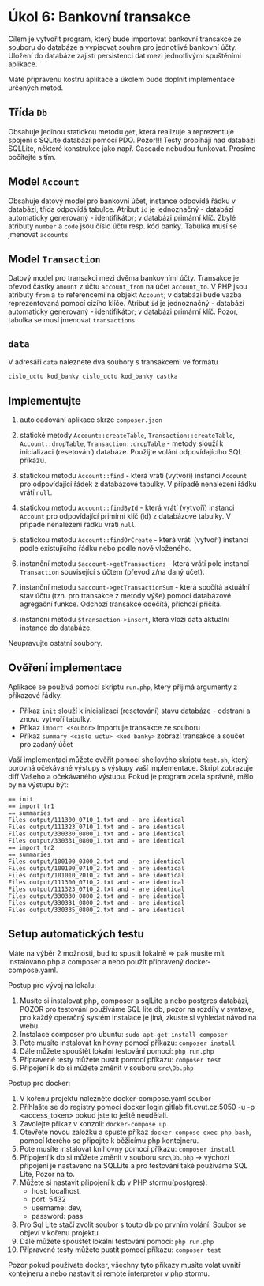 # Úkol 6: Bankovní transakce

Cílem je vytvořit program, který bude importovat bankovní transakce ze souboru do databáze a vypisovat souhrn pro jednotlivé bankovní účty. Uložení do databáze zajistí persistenci dat mezi jednotlivými spuštěními aplikace.

Máte připravenu kostru aplikace a úkolem bude doplnit implementace určených metod.

## Třída `Db`

Obsahuje jedinou statickou metodu `get`, která realizuje a reprezentuje spojení s SQLite databází pomocí PDO.
Pozor!!! Testy probíhájí nad databazi SQLLite, některé konstrukce jako např. Cascade nebudou funkovat. Prosíme počítejte s tím.

## Model `Account`

Obsahuje datový model pro bankovní účet, instance odpovídá řádku v databázi, třída odpovídá tabulce. Atribut `id` je jednoznačný - databází automaticky generovaný - identifikátor; v databázi primární klíč.
Zbylé atributy `number` a `code` jsou číslo účtu resp. kód banky. Tabulka musí se jmenovat `accounts` 
 
## Model `Transaction`

Datový model pro transakci mezi dvěma bankovními účty. Transakce je převod částky `amount` z účtu `account_from` na účet `account_to`.
V PHP jsou atributy `from` a `to` referencemi na objekt `Account`; v databázi bude vazba reprezentovaná pomocí cizího klíče.
Atribut `id` je jednoznačný - databází automaticky generovaný - identifikátor; v databázi primární klíč. Pozor, tabulka se musí jmenovat `transactions`

## `data`
V adresáři `data` naleznete dva soubory s transakcemi ve formátu
```
cislo_uctu kod_banky cislo_uctu kod_banky castka
``` 

## Implementujte

1. autoloadování aplikace skrze `composer.json`

1. statické metody `Account::createTable`, `Transaction::createTable`, `Account::dropTable`, `Transaction::dropTable` - metody slouží k inicializaci (resetování) databáze. Použijte volání odpovídajícího SQL příkazu.

1. statickou metodu `Account::find` - která vrátí (vytvoří) instanci `Account` pro odpovídající řádek  z databázové tabulky. V případě nenalezení řádku vrátí `null`.

1. statickou metodu `Account::findById` - která vrátí (vytvoří) instanci `Account` pro odpovídající primírní klíč (id) z databázové tabulky. V případě nenalezení řádku vrátí `null`.

1. statickou metodu `Account::findOrCreate` - která vrátí (vytvoří) instanci podle existujícího řádku nebo podle nově vloženého.

1. instanční metodu `$account->getTransactions` - která vrátí pole instancí `Transaction` související s účtem (převod z/na daný účet).

1. instanční metodu `$account->getTransactionSum` - která spočítá aktuální stav účtu (tzn. pro transakce z metody výše) pomocí databázové agregační funkce. Odchozí transakce odečítá, příchozí přičítá.

1. instanční metodu `$transaction->insert`, která vloží data aktuální instance do databáze.

Neupravujte ostatní soubory.

## Ověření implementace

Aplikace se používá pomocí skriptu `run.php`, který přijímá argumenty z příkazové řádky.
- Příkaz `init` slouží k inicializaci (resetování) stavu databáze - odstraní a znovu vytvoří tabulky.
- Příkaz `import <soubor>` importuje transakce ze souboru
- Příkaz `summary <cislo uctu> <kod banky>` zobrazí transakce a součet pro zadaný účet

Vaší implementaci můžete ověřit pomocí shellového skriptu `test.sh`, který porovná očekávané výstupy s výstupy vaší implementace. Skript zobrazuje diff Vašeho a očekávaného výstupu. Pokud je program zcela správně, mělo by na výstupu být:

```
== init
== import tr1
== summaries
Files output/111300_0710_1.txt and - are identical
Files output/111323_0710_1.txt and - are identical
Files output/330330_0800_1.txt and - are identical
Files output/330331_0800_1.txt and - are identical
== import tr2
== summaries
Files output/100100_0300_2.txt and - are identical
Files output/100100_0710_2.txt and - are identical
Files output/101010_2010_2.txt and - are identical
Files output/111300_0710_2.txt and - are identical
Files output/111323_0710_2.txt and - are identical
Files output/330330_0800_2.txt and - are identical
Files output/330331_0800_2.txt and - are identical
Files output/330335_0800_2.txt and - are identical
```

## Setup automatických testu

Máte na výběr 2 možnosti, bud to spustit lokalně => pak musíte mít instalovano php a composer a nebo použít připravený docker-compose.yaml.

Postup pro vývoj na lokalu:

1. Musíte si instalovat php, composer a sqlLite a nebo postgres databázi, POZOR pro testování používáme SQL lite db, pozor na rozdíly v syntaxe,
pro každý operačný systém instalace je jiná, zkuste si vyhledat návod na webu.
2. Instalace composer pro ubuntu: `sudo apt-get install composer`
3. Pote musíte instalovat knihovny pomocí příkazu: `composer install`
4. Dále můžete spouštět lokalní testování pomocí: `php run.php`
5. Přípravené testy můžete pustit pomocí příkazu: `composer test`
6. Přípojení k db si můžete změnit v souboru `src\Db.php`

Postup pro docker:

1. V kořenu projektu nalezněte docker-compose.yaml soubor
2. Příhlašte se do registry pomocí docker login gitlab.fit.cvut.cz:5050 -u <username> -p <access_token> pokud jste to ještě neudělali.
3. Zavolejte přikaz v konzoli: `docker-compose up`
4. Otevřete novou založku a spuste příkaz `docker-compose exec php bash`, pomocí kterého se připojíte k běžicímu php kontejneru.
5. Pote musíte instalovat knihovny pomocí příkazu: `composer install`
6. Přípojení k db si můžete změnit v souboru `src\Db.php` -> výchozí připojení je nastaveno na SQLLite a pro testování také používáme SQL Lite, Pozor na to.
7. Můžete si nastavit připojení k db v PHP stormu(postgres):
   * host: localhost, 
   * port: 5432
   * username: dev, 
   * password: pass
8. Pro Sql Lite stačí zvolit soubor s touto db po prvním volání. Soubor se objeví v kořenu projektu.
9. Dále můžete spouštět lokalní testování pomocí: `php run.php`
10. Přípravené testy můžete pustit pomocí příkazu: `composer test`

Pozor pokud používate docker, všechny tyto přikazy musíte volat uvnitř kontejneru a nebo nastavit si remote interpretor v php stormu.
